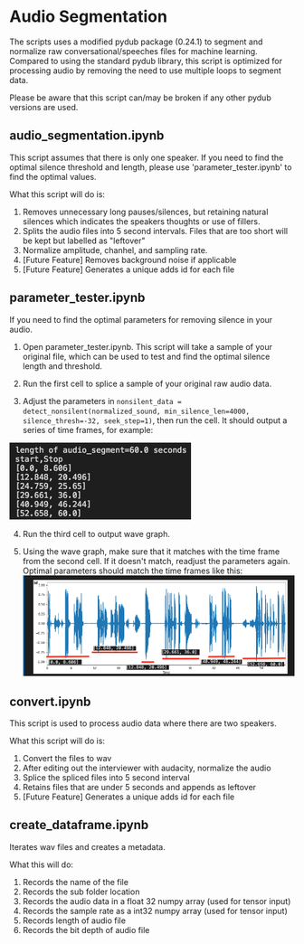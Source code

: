 # Audio Segmentation
The scripts uses a modified pydub package (0.24.1) to segment and normalize raw conversational/speeches files for machine learning. Compared to using the standard pydub library, this script is optimized for processing audio by removing the need to use multiple loops to segment data.

Please be aware that this script can/may be broken if any other pydub versions are used.

## audio_segmentation.ipynb

This script assumes that there is only one speaker. If you need to find the optimal silence threshold and length, please use 'parameter_tester.ipynb' to find the optimal values.

What this script will do is:
  1. Removes unnecessary long pauses/silences, but retaining natural silences which indicates the speakers thoughts or use of fillers.
  2. Splits the audio files into 5 second intervals. Files that are too short will be kept but labelled as "leftover"
  3. Normalize amplitude, chanhel, and sampling rate.
  4. [Future Feature] Removes background noise if applicable
  5. [Future Feature] Generates a unique adds id for each file
  
## parameter_tester.ipynb

If you need to find the optimal parameters for removing silence in your audio.

1. Open parameter_tester.ipynb. This script will take a sample of your original file, which can be used to test and find the optimal silence length and threshold.

2. Run the first cell to splice a sample of your original raw audio data.

3. Adjust the parameters in `nonsilent_data = detect_nonsilent(normalized_sound, min_silence_len=4000, silence_thresh=-32, seek_step=1)`, then run the cell. It should output a series of time frames, for example:

![Time frame](https://github.com/Caldarie/Audio_segmenter/blob/master/Images/Screen%20Shot%202020-07-31%20at%209.39.55%20pm.png)

4. Run the third cell to output wave graph. 

5. Using the wave graph, make sure that it matches with the time frame from the second cell. If it doesn't match, readjust the parameters again. Optimal parameters should match the time frames like this:
![Wave Graph](https://github.com/Caldarie/Audio_segmenter/blob/master/Images/Screen%20Shot%202020-07-27%20at%2011.04.38%20pm.png)

## convert.ipynb

This script is used to process audio data where there are two speakers. 

What this script will do is:
  1. Convert the files to wav
  2. After editing out the interviewer with audacity, normalize the audio
  3. Splice the spliced files into 5 second interval
  4. Retains files that are under 5 seconds and appends as leftover
  5. [Future Feature] Generates a unique adds id for each file

## create_dataframe.ipynb

Iterates wav files and creates a metadata.

What this will do:
  1. Records the name of the file
  2. Records the sub folder location 
  3. Records the audio data in a float 32 numpy array (used for tensor input)
  4. Records the sample rate as a int32 numpy array (used for tensor input)
  5. Records length of audio file 
  6. Records the bit depth of audio file
  
